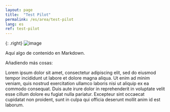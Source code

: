 ```yaml
---
layout: page
title:  "Test Pilot"
permalink: /es/area/test-pilot
lang: es
ref: test-pilot
---
```


{: .right}
![image](/activate.mozilla.community/asserts/img/test-pilot.png)

Aquí algo de contenido en Markdown.

Añadiendo más cosas:

Lorem ipsum dolor sit amet, consectetur adipiscing elit, sed do eiusmod tempor incididunt ut labore et dolore magna aliqua. Ut enim ad minim veniam, quis nostrud exercitation ullamco laboris nisi ut aliquip ex ea commodo consequat. Duis aute irure dolor in reprehenderit in voluptate velit esse cillum dolore eu fugiat nulla pariatur. Excepteur sint occaecat cupidatat non proident, sunt in culpa qui officia deserunt mollit anim id est laborum.
